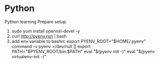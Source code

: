 # Python
Python learning
Prepare setup
1) sudo yum install openssl-devel -y
2) curl http://pyenv.run | bash
3) add env variable to bashrc
    export PYENV_ROOT="$HOME/.pyenv"
    command -v pyenv >/dev/null || export PATH="$PYENV_ROOT/bin:$PATH"
    eval "$(pyenv init -)"
    eval "$(pyenv virtualenv-init -)"
